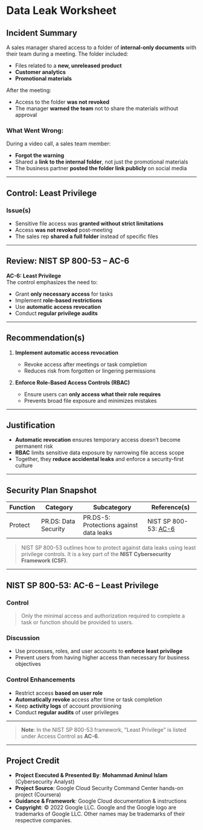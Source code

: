 # Data Leak Worksheet

## Incident Summary
A sales manager shared access to a folder of **internal-only documents** with their team during a meeting. The folder included:
- Files related to a **new, unreleased product**
- **Customer analytics**
- **Promotional materials**

After the meeting:
- Access to the folder **was not revoked**
- The manager **warned the team** not to share the materials without approval

### What Went Wrong:
During a video call, a sales team member:
- **Forgot the warning**
- Shared a **link to the internal folder**, not just the promotional materials
- The business partner **posted the folder link publicly** on social media

---

## Control: Least Privilege

### Issue(s)
- Sensitive file access was **granted without strict limitations**
- Access **was not revoked** post-meeting
- The sales rep **shared a full folder** instead of specific files

---

## Review: NIST SP 800-53 – AC-6

**AC-6: Least Privilege**  
The control emphasizes the need to:
- Grant **only necessary access** for tasks
- Implement **role-based restrictions**
- Use **automatic access revocation**
- Conduct **regular privilege audits**

---

## Recommendation(s)

1. **Implement automatic access revocation**  
   - Revoke access after meetings or task completion  
   - Reduces risk from forgotten or lingering permissions

2. **Enforce Role-Based Access Controls (RBAC)**  
   - Ensure users can **only access what their role requires**  
   - Prevents broad file exposure and minimizes mistakes

---

## Justification

- **Automatic revocation** ensures temporary access doesn’t become permanent risk
- **RBAC** limits sensitive data exposure by narrowing file access scope
- Together, they **reduce accidental leaks** and enforce a security-first culture

---

## Security Plan Snapshot

| **Function** | **Category**        | **Subcategory**                         | **Reference(s)**                   |
|--------------|---------------------|------------------------------------------|------------------------------------|
| Protect      | PR.DS: Data Security | PR.DS-5: Protections against data leaks | NIST SP 800-53: [AC-6](https://csrc.nist.gov/publications/detail/sp/800-53/rev-5/final) |

> NIST SP 800-53 outlines how to protect against data leaks using least privilege controls. It is a key part of the **NIST Cybersecurity Framework (CSF)**.

---

## NIST SP 800-53: AC-6 – Least Privilege

### **Control**
> Only the minimal access and authorization required to complete a task or function should be provided to users.

### **Discussion**
- Use processes, roles, and user accounts to **enforce least privilege**
- Prevent users from having higher access than necessary for business objectives

### **Control Enhancements**
- Restrict access **based on user role**
- **Automatically revoke** access after time or task completion
- Keep **activity logs** of account provisioning
- Conduct **regular audits** of user privileges

---

> **Note**: In the NIST SP 800-53 framework, "Least Privilege" is listed under Access Control as **AC-6**.

---

## Project Credit  
- **Project Executed & Presented By**: **Mohammad Aminul Islam** (Cybersecurity Analyst)  
- **Project Source**: Google Cloud Security Command Center hands-on project (Coursera)  
- **Guidance & Framework**: Google Cloud documentation & instructions  
- **Copyright**: © 2022 Google LLC. Google and the Google logo are trademarks of Google LLC. Other names may be trademarks of their respective companies.  
